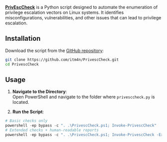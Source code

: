 **[PrivEscCheck](https://github.com/itm4n/PrivescCheck)** is a Python script designed to automate the enumeration of privilege escalation vectors on Linux systems. It identifies misconfigurations, vulnerabilities, and other issues that can lead to privilege escalation.

## Installation

Download the script from the [GitHub repository](https://github.com/itm4n/PrivescCheck):

```bash
git clone https://github.com/itm4n/PrivescCheck.git
cd PrivescCheck
```

## Usage

1. **Navigate to the Directory**:  
Open PowerShell and navigate to the folder where `privesccheck.py` is located.

2. **Run the Script**:
```powershell
# Basic checks only
powershell -ep bypass -c ". .\PrivescCheck.ps1; Invoke-PrivescCheck"
# Extended checks + human-readable reports
powershell -ep bypass -c ". .\PrivescCheck.ps1; Invoke-PrivescCheck -Extended -Report PrivescCheck_$($env:COMPUTERNAME) -Format TXT,HTML"
```